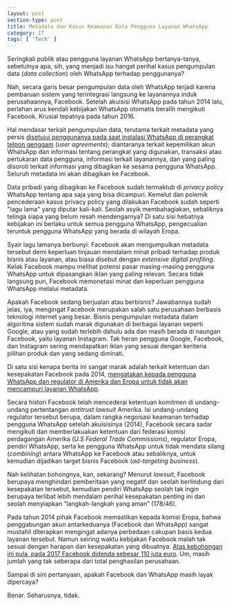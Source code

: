 ```yaml
---
layout: post
section-type: post
title: Metadata dan Kasus Keamanan Data Pengguna Layanan WhatsApp
category: IT
tags: [ 'Tech' ]
---
```


Seringkali publik atau pengguna layanan WhatsApp bertanya-tanya, sebetulnya apa, sih, yang menjadi isu hangat perihal kasus pengumpulan data (<i>data collection</i>) oleh WhatsApp terhadap penggunanya?

Nah, secara garis besar pengumpulan data oleh WhatsApp terjadi karena pembaruan sistem yang terintegrasi langsung ke layanannya induk perusahaannya, Facebook. Setelah akuisisi WhatsApp pada tahun 2014 lalu, perlahan arus kendali kebijakan WhatsApp otomatis beralih mengikuti Facebook. Krusial tepatnya pada tahun 2016.

Hal mendasar terkait pengumpulan data, terutama terkait metadata yang persis <a href="https://www.whatsapp.com/legal/updates/privacy-policy/full&view=ok" target="\_blank">disetujui penggunanya pada saat instalasi WhatsApp di perangkat telpon genggam</a> (<i>user agreements</i>); diantaranya terkait kepemilikan akun WhatsApp dan informasi tentang perangkat yang digunakan, transaksi atau pertukaran data pengguna, informasi terkait layanannya, dan yang paling disoroti terkait informasi yang dibagikan ke sesama pengguna WhatsApp. Seluruh metadata ini akan dibagikan ke Facebook.

Data pribadi yang dibagikan ke Facebook sudah termaktub di <i>privacy policy</i> WhatsApp tentang apa saja yang bisa dicampuri. Kemelut dan polemik pencederaan kasus privacy policy yang dilakukan Facebook sudah seperti "lagu lama" yang diputar kali-kali. Seolah asyik membahagiakan, sebaliknya telinga siapa yang belum resah mendengarnya?
Di satu sisi hebatnya kebijakan ini berlaku untuk semua pengguna WhatsApp, pengecualian teruntuk pengguna WhatsApp yang berada di wilayah Eropa. 

Syair lagu lamanya berbunyi: Facebook akan mengumpulkan metadata tersebut demi keperluan tinjauan mendalam minat pribadi terhadap produk bisnis atau layanan, atau biasa disebut dengan <i>extensive digital profiling</i>. Kelak Facebook mampu melihat potensi pasar masing-masing pengguna WhatsApp untuk dipasangkan iklan yang paling relevan. Secara tidak langsung pun, Facebook memonetasi minat dan keperluan pengguna WhatsApp melalui metadata. 

Apakah Facebook sedang berjualan atau berbisnis? Jawabannya sudah jelas, iya, mengingat Facebook merupakan salah satu perusahaan berbasis teknologi internet yang besar. Bisnis pengumpulan metadata dalam algoritma sistem sudah marak digunakan di berbagai layanan seperti Google, atau yang sudah terlebih dahulu ada dan masih berada di naungan Facebook, yaitu layanan Instagram. Tak heran pengguna Google, Facebook, dan Instagram sering mendapatkan iklan yang sesuai dengan keriteria pilihan produk dan yang sedang diminati.

Di satu sisi kenapa berita ini sangat marak adalah terkait ketentuan dan kesepakatan Facebook pada 2014, <a href="https://ag.ny.gov/sites/default/files/facebook_complaint_12.9.2020.pdf/full&view=ok" target="\_blank">mengatakan kepada pengguna WhatsApp dan regulator di Amerika dan Eropa untuk tidak akan mencampuri layanan WhatsApp</a>. 

Secara histori Facebook telah mencederai ketentuan komitmen di undang-undang pertentangan <i>antitrust lawsuit</i> Amerika. Isi undang-undang regulator tersebut berupa, dalam rangka negoisasi keamanan terhadap pengguna WhatsApp setelah akuisisinya (2014), Facebook secara sadar mengikuti dan memberlakuakan ketentuan dari federasi komisi perdagangan Amerika (<i>U.S Federal Trade Commissions</i>), regulator Eropa, pendiri WhatsApp, serta ke pengguna WhatsApp untuk tidak mendata silang (<i>combining</i>) antara WhatsApp ke Facebook atau sebaliknya, untuk kemudian dijadikan target bisnis Facebook (<i>ad-targeting business</i>).

Nah kelihatan bohongnya, kan, sekarang? Menurut <i>lawsuit</i>, Facebook berupaya menghindari  pemberitaan yang negatif dan seolah berlindung dari kesepakatan tersebut, kemudian pendiri WhatsApp seolah tak ingin berupaya terlibat lebih mendalam perihal kesepakatan penting ini dan seolah menyiapkan “langkah-langkah yang aman” (178/46).

Pada tahun 2014 pihak Facebook memastikan kepada komisi Eropa, bahwa penggabungan akun antarkeduanya (Facebook dan WhatsApp) sangat mustahil diterapkan mengingat adanya perbedaan cakupan basis kedua layanan tersebut. Namun seiring waktu kebijakan Facebook malah tak sesuai dengan harapan dan kesepakatan yang dibuatnya. <a href="https://ec.europa.eu/commission/presscorner/detail/en/IP_17_1369/full&view=ok" target="\_blank">Atas kebohongan ini pula, pada 2017 Facebook didenda sebesar 110 juta euro</a>. Um, masih jumlah yang tak seberapa dari total penghasilan perusahaan.

Sampai di sini pertanyaan, apakah Facebook dan WhatsApp masih layak dipercaya?

Benar. Seharusnya, tidak.
